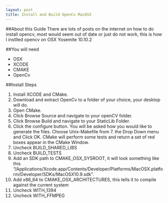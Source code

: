 ```yaml
---
layout: post
title: Install and Build OpenCv MacOSX
---
```


##About this Guide
There are lots of posts on the internet on how to do install opencv, most would seem out of date or just do not work, this is how I instlled opencv on OSX Yosemite 10.10.2

##You will need
+ OSX
+ XCODE
+ CMAKE
+ OpenCv

##Install Steps
1. Install XCODE and CMake.
2. Download and extract OpenCv to a folder of your choice, your desktop will do.
3. Open CMake.
4. Click Browse Source and navigate to your openCV folder.
5. Click Browse Build and navigate to your StaticLib Folder.
6. Click the configure button. You will be asked how you would like to generate the files. Choose Unix-Makefile from 7. the Drop Down menu and Click OK. CMake will perform some tests and return a set of red boxes appear in the CMake Window.
7. Uncheck BUILD_SHARED_LIBS
8. Uncheck BUILD_TESTS
9. Add an SDK path to CMAKE_OSX_SYSROOT, it will look something like this “/Applications/Xcode.app/Contents/Developer/Platforms/MacOSX.platform/Developer/SDKs/MacOSX10.9.sdk”.
10. Add x86_64 to CMAKE_OSX_ARCHITECTURES, this tells it to compile against the current system
11. Uncheck WITH_1394
12. Uncheck WITH_FFMPEG

